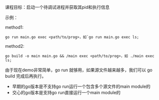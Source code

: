 课程目标：启动一个待调试进程并获取其pid和执行信息

示例：

method1:

```
go run main.go exec <path/to/prog>，如`go run main.go exec ls;
```

method2:

```
go build -o main main.go && /main exec <path/to/prog>，如 ./main exec ls;
```

由于现在demo非常简单，go run 就够用，如果源文件越来越多，我们可以 go build 完成后再执行。

- 早期的go版本是不支持go run运行一个包含多个源文件的main module的
- 交心的go版本是支持go run直接运行一个main module的
